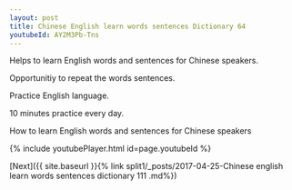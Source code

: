 ```yaml
---
layout: post
title: Chinese English learn words sentences Dictionary 64 
youtubeId: AY2M3Pb-Tns
---
```

 
 
Helps to learn English words and sentences for Chinese speakers.

Opportunitiy to repeat the words sentences. 

Practice English language. 
 
10 minutes practice every day. 
 
How to learn English words and sentences for Chinese speakers 
 
{% include youtubePlayer.html id=page.youtubeId %}
 
 
[Next]({{ site.baseurl }}{% link  split1/_posts/2017-04-25-Chinese english learn words sentences dictionary 111 .md%})
 
